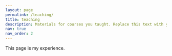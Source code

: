 ```yaml
---
layout: page
permalink: /teaching/
title: teaching
description: Materials for courses you taught. Replace this text with your description.
nav: true
nav_order: 2
---
```


This page is my experience.
